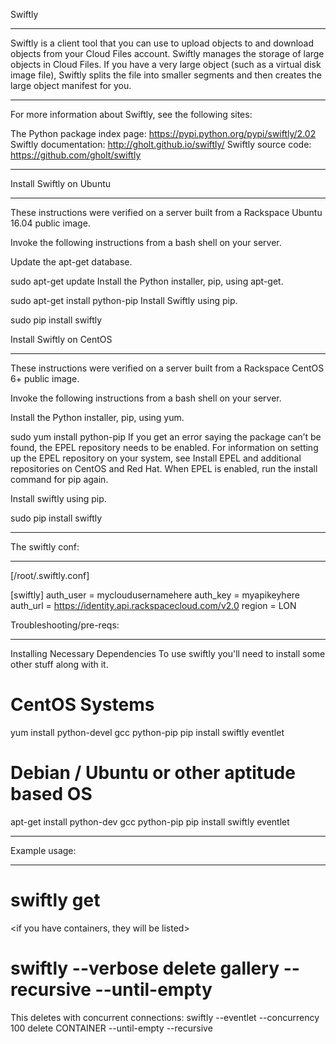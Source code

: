 Swiftly
*******

Swiftly is a client tool that you can use to upload objects to and download objects from your Cloud Files account. Swiftly manages the storage of large objects in Cloud Files. If you have a very large object (such as a virtual disk image file), Swiftly splits the file into smaller segments and then creates the large object manifest for you.
************************************************************************
For more information about Swiftly, see the following sites:

The Python package index page: https://pypi.python.org/pypi/swiftly/2.02
Swiftly documentation: http://gholt.github.io/swiftly/
Swiftly source code: https://github.com/gholt/swiftly
************************************************************************

Install Swiftly on Ubuntu 
*************************
These instructions were verified on a server built from a Rackspace Ubuntu 16.04 public image.

Invoke the following instructions from a bash shell on your server.

Update the apt-get database.

sudo apt-get update
Install the Python installer, pip, using apt-get.

sudo apt-get install python-pip
Install Swiftly using pip.

sudo pip install swiftly

Install Swiftly on CentOS
*************************
These instructions were verified on a server built from a Rackspace CentOS 6+ public image.

Invoke the following instructions from a bash shell on your server.

Install the Python installer, pip, using yum.

sudo yum install python-pip
If you get an error saying the package can’t be found, the EPEL repository needs to be enabled. For information on setting up the EPEL repository on your system, see Install EPEL and additional repositories on CentOS and Red Hat. When EPEL is enabled, run the install command for pip again.

Install swiftly using pip.

sudo pip install swiftly
**********************************************************

The swiftly conf:
**********************************************************
[/root/.swiftly.conf]

[swiftly]
auth_user = mycloudusernamehere
auth_key = myapikeyhere
auth_url = https://identity.api.rackspacecloud.com/v2.0
region = LON

Troubleshooting/pre-reqs:
**********************************************************
Installing Necessary Dependencies
To use swiftly you'll need to install some other stuff along with it.

# CentOS Systems
yum install python-devel gcc python-pip
pip install swiftly eventlet
 
# Debian / Ubuntu or other aptitude based OS 
apt-get install python-dev gcc python-pip
pip install swiftly eventlet
**********************************************************

Example usage:
***************
# swiftly get
<if you have containers, they will be listed>

# swiftly --verbose delete gallery --recursive --until-empty

This deletes with concurrent connections:
swiftly --eventlet --concurrency 100 delete CONTAINER --until-empty --recursive


